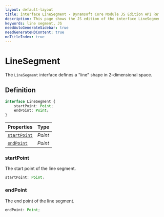 ```yaml
---
layout: default-layout
title: interface LineSegment - Dynamsoft Core Module JS Edition API Reference
description: This page shows the JS edition of the interface LineSegment in Dynamsoft Core Module.
keywords: line segment, JS
needAutoGenerateSidebar: true
needGenerateH3Content: true
noTitleIndex: true
---
```


# LineSegment

The `LineSegment` interface defines a "line" shape in 2-dimensional space.

## Definition

```typescript
interface LineSegment {
    startPoint: Point;
    endPoint: Point;
} 
```

| Properties | Type |
|---------- | ---- |
| [`startPoint`](#startpoint) | *Point* |
| [`endPoint`](#endpoint) | *Point* |

### startPoint

The start point of the line segment.

```typescript
startPoint: Point;
```

### endPoint

The end point of the line segment.

```typescript
endPoint: Point;
```